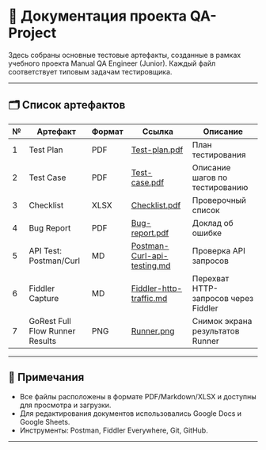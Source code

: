 # 📁 Документация проекта QA-Project

Здесь собраны основные тестовые артефакты, созданные в рамках учебного проекта Manual QA Engineer (Junior). Каждый файл соответствует типовым задачам тестировщика.

---

## 🗂 Список артефактов

| №  | Артефакт               | Формат | Ссылка                                                       | Описание                                 |
|----|------------------------|--------|--------------------------------------------------------------|------------------------------------------|
| 1  | Test Plan              | PDF    | [Test-plan.pdf](https://github.com/Arhuba/QA-Project/blob/main/docs/Test%20Plan.pdf)                             | План тестирования                        |
| 2  | Test Case              | PDF    | [Test-case.pdf](https://github.com/Arhuba/QA-Project/blob/main/docs/Test%20Case.pdf)                             | Описание шагов по тестированию           |
| 3  | Checklist              | XLSX   | [Checklist.pdf](https://github.com/Arhuba/QA-Project/blob/main/docs/Checklist.pdf)                           | Проверочный список                       |
| 4  | Bug Report             | PDF    | [Bug-report.pdf](https://github.com/Arhuba/QA-Project/blob/main/docs/BR-01.pdf)                           | Доклад об ошибке                         |
| 5  | API Test: Postman/Curl | MD     | [Postman-Curl-api-testing.md](https://github.com/Arhuba/QA-Project/blob/main/docs/postman-curl-api-testing.md)  | Проверка API запросов                   |
| 6  | Fiddler Capture        | MD     | [Fiddler-http-traffic.md](https://github.com/Arhuba/QA-Project/blob/main/docs/fiddler-post-analysis.md)         | Перехват HTTP-запросов через Fiddler     |
| 7  | GoRest Full Flow Runner Results | PNG | [Runner.png](https://github.com/Arhuba/QA-Project/blob/main/docs/img/postman-gorest-full-flow.png) | Снимок экрана результатов Runner |


---

## 📌 Примечания

- Все файлы расположены в формате PDF/Markdown/XLSX и доступны для просмотра и загрузки.
- Для редактирования документов использовались Google Docs и Google Sheets.
- Инструменты: Postman, Fiddler Everywhere, Git, GitHub.

---
